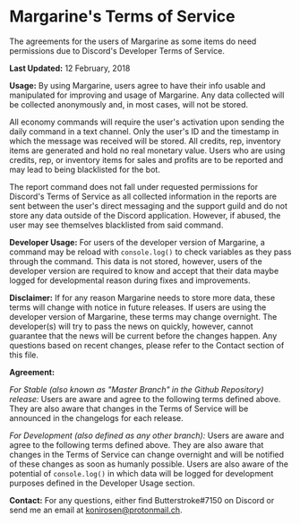 <h1>Margarine's Terms of Service</h1>
The agreements for the users of Margarine as some items do need permissions due to Discord's Developer Terms of Service.

**Last Updated:** 12 February, 2018

**Usage:**
By using Margarine, users agree to have their info usable and manipulated for improving and usage of Margarine. Any data collected will be collected anonymously and, in most cases, will not be stored.

All economy commands will require the user's activation upon sending the daily command in a text channel. Only the user's ID and the timestamp in which the message was received will be stored. All credits, rep, inventory items are generated and hold no real monetary value. Users who are using credits, rep, or inventory items for sales and profits are to be reported and may lead to being blacklisted for the bot.

The report command does not fall under requested permissions for Discord's Terms of Service as all collected information in the reports are sent between the user's direct messaging and the support guild and do not store any data outside of the Discord application. However, if abused, the user may see themselves blacklisted from said command.

**Developer Usage:**
For users of the developer version of Margarine, a command may be reload with `console.log()` to check variables as they pass through the command. This data is not stored, however, users of the developer version are required to know and accept that their data maybe logged for developmental reason during fixes and improvements.

**Disclaimer:**
If for any reason Margarine needs to store more data, these terms will change with notice in future releases. If users are using the developer version of Margarine, these terms may change overnight. The developer(s) will try to pass the news on quickly, however, cannot guarantee that the news will be current before the changes happen. Any questions based on recent changes, please refer to the Contact section of this file.

**Agreement:**

*For Stable (also known as "Master Branch" in the Github Repository) release:*
Users are aware and agree to the following terms defined above. They are also aware that changes in the Terms of Service will be announced in the changelogs for each release. 

*For Development (also defined as any other branch):*
Users are aware and agree to the following terms defined above. They are also aware that changes in the Terms of Service can change overnight and will be notified of these changes as soon as humanly possible. Users are also aware of the potential of `console.log()` in which data will be logged for development purposes defined in the Developer Usage section.

**Contact:**
For any questions, either find Butterstroke#7150 on Discord or send me an email at konirosen@protonmail.ch.
